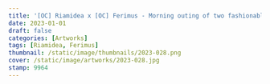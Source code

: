 ```yaml
---
title: '[OC] Riamidea x [OC] Ferimus - Morning outing of two fashionable outlaws'
date: 2023-01-01
draft: false
categories: [Artworks]
tags: [Riamidea, Ferimus]
thumbnail: /static/image/thumbnails/2023-028.png
cover: /static/image/artworks/2023-028.jpg
stamp: 9964
---
```


